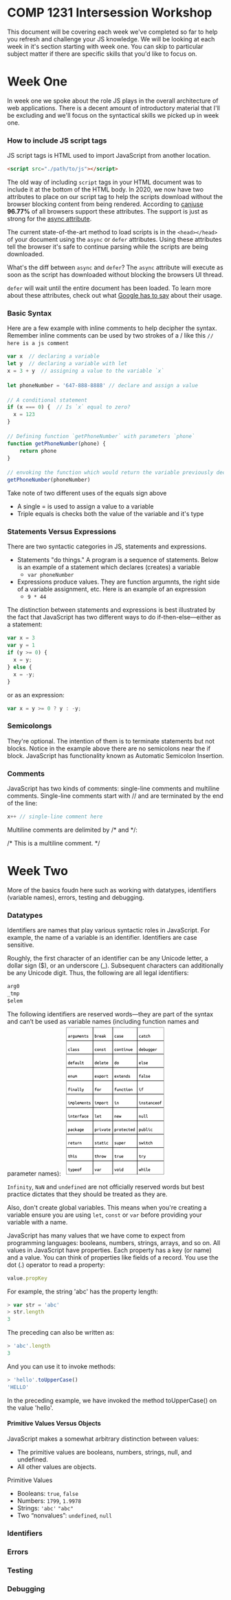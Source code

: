 # COMP 1231 Intersession Workshop

This document will be covering each week we've completed so far to help you refresh and challenge your JS knowledge. We will be looking at each week in it's section starting with week one. You can skip to particular subject matter if there are specific skills that you'd like to focus on.

# Week One

In week one we spoke about the role JS plays in the overall architecture of web applications. There is a decent amount of introductory material that I'll be excluding and we'll focus on the syntactical skills we picked up in week one.

### How to include JS script tags
JS script tags is HTML used to import JavaScript from another location.
```html
<script src="./path/to/js"></script>
```
The old way of including `script` tags in your HTML document was to include it at the bottom of the HTML body. In 2020, we now have two attributes to place on our script tag to help the scripts download without the browser blocking content from being rendered. According to [caniuse](http://caniuse.com/#feat=script-defer) **96.77%** of all browsers support these attributes. The support is just as strong for the [async attribute](http://caniuse.com/#feat=script-async).

The current state-of-the-art method to load scripts is in the `<head></head>` of your document using the `async` or `defer` attributes. Using these attributes tell the browser it's safe to continue parsing while the scripts are being downloaded.

What's the diff between `async` and `defer`? The `async` attribute will execute as soon as the script has downloaded without blocking the browsers UI thread.

`defer` will wait until the entire document has been loaded. To learn more about these attributes, check out what [Google has to say](https://developers.google.com/speed/docs/insights/BlockingJS#deferJS) about their usage.

### Basic Syntax
Here are a few example with inline comments to help decipher the syntax. Remember inline comments can be used by two strokes of a / like this `// here is a js comment`

```js
var x  // declaring a variable
let y  // declaring a variable with let
x = 3 + y  // assigning a value to the variable `x`

let phoneNumber = '647-888-8888' // declare and assign a value

// A conditional statement
if (x === 0) {  // Is `x` equal to zero?
  x = 123
}

// Defining function `getPhoneNumber` with parameters `phone`
function getPhoneNumber(phone) {
    return phone
}

// envoking the function which would return the variable previously declared
getPhoneNumber(phoneNumber)
```

Take note of two different uses of the equals sign above
  * A single = is used to assign a value to a variable
  * Triple equals is checks both the value of the variable and it's type

### Statements Versus Expressions
There are two syntactic categories in JS, statements and expressions.
  * Statements "do things." A program is a sequence of statements. Below is an example of a statement which declares (creates) a variable
    * `var phoneNumber`
  * Expressions produce values. They are function argumnts, the right side of a variable assignment, etc. Here is an example of an expression
    * `9 * 44`

The distinction between statements and expressions is best illustrated by the fact that JavaScript has two different ways to do if-then-else—either as a statement:

```js
var x = 3
var y = 1
if (y >= 0) {
  x = y;
} else {
  x = -y;
}
```

or as an expression:

```js
var x = y >= 0 ? y : -y;
```

### Semicolongs
They're optional. The intention of them is to terminate statements but not blocks. Notice in the example above there are no semicolons near the if block. JavaScript has functionality known as Automatic Semicolon Insertion.

### Comments 
JavaScript has two kinds of comments: single-line comments and multiline comments. Single-line comments start with // and are terminated by the end of the line:
```js
x++ // single-line comment here
```

Multiline comments are delimited by /* and */:

/* This is
   a multiline
   comment.
 */

 # Week Two
 More of the basics foudn here such as working with datatypes, identifiers (variable names), errors, testing and debugging.

 ### Datatypes 
 Identifiers are names that play various syntactic roles in JavaScript. For example, the name of a variable is an identifier. Identifiers are case sensitive.

Roughly, the first character of an identifier can be any Unicode letter, a dollar sign ($), or an underscore (_). Subsequent characters can additionally be any Unicode digit. Thus, the following are all legal identifiers:

```js
arg0
_tmp
$elem
```

The following identifiers are reserved words—they are part of the syntax and can’t be used as variable names (including function names and parameter names):
![reserved words](./assets/Screen&#32;Shot&#32;2020-02-24&#32;at&#32;12.08.37&#32;AM.png "Logo Title Text 1")

`Infinity`, `NaN` and `undefined` are not officially reserved words but best practice dictates that they should be treated as they are.

Also, don't create global variables. This means when you're creating a variable ensure you are using `let`, `const` or `var` before providing your variable with a name.

JavaScript has many values that we have come to expect from programming languages: booleans, numbers, strings, arrays, and so on. All values in JavaScript have properties. Each property has a key (or name) and a value. You can think of properties like fields of a record. You use the dot (.) operator to read a property:

```js
value.propKey
```

For example, the string 'abc' has the property length:

```js
> var str = 'abc'
> str.length
3
```

The preceding can also be written as:
```js
> 'abc'.length
3
```

And you can use it to invoke methods:

```js
> 'hello'.toUpperCase()
'HELLO'
```

In the preceding example, we have invoked the method toUpperCase() on the value 'hello'.

#### Primitive Values Versus Objects
JavaScript makes a somewhat arbitrary distinction between values:

  * The primitive values are booleans, numbers, strings, null, and undefined.
  * All other values are objects.

Primitive Values

  * Booleans: `true`, `false`
  * Numbers: `1799`, `1.9978`
  * Strings: `'abc'` `"abc"` 
  * Two “nonvalues”: `undefined`, `null`

 ### Identifiers
 ### Errors
 ### Testing
 ### Debugging